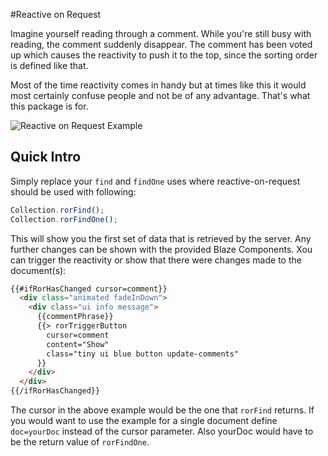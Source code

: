 #Reactive on Request

Imagine yourself reading through a comment. While you're still busy with reading,
the comment suddenly disappear. The comment has been voted up which causes the
reactivity to push it to the top, since the sorting order is defined like that.

Most of the time reactivity comes in handy but at times like this it would
most certainly confuse people and not be of any advantage. That's what this
package is for.

![Reactive on Request Example](http://i.gyazo.com/d7b86dfc3f923c5309fd0d940d8516c9.png)

## Quick Intro

Simply replace your ```find``` and ```findOne``` uses where reactive-on-request
should be used with following:

```javascript
Collection.rorFind();
Collection.rorFindOne();
```

This will show you the first set of data that is retrieved by the server. Any further
changes can be shown with the provided Blaze Components. Xou can trigger the
reactivity or show that there were changes made to the document(s):

```html
{{#ifRorHasChanged cursor=comment}}
  <div class="animated fadeInDown">
    <div class="ui info message">
      {{commentPhrase}}
      {{> rorTriggerButton
        cursor=comment
        content="Show"
        class="tiny ui blue button update-comments"
      }}
    </div>
  </div>
{{/ifRorHasChanged}}
```

The cursor in the above example would be the one that ```rorFind``` returns. If
you would want to use the example for a single document define ```doc=yourDoc```
instead of the cursor parameter. Also yourDoc would have to be the return value of
```rorFindOne```.
